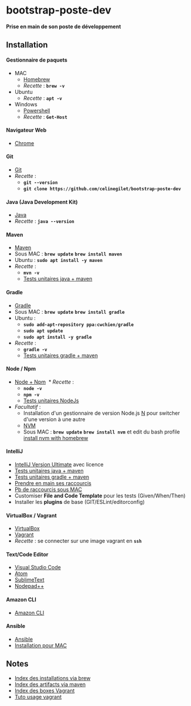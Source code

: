# bootstrap-poste-dev
**Prise en main de son poste de développement**

## Installation

#### Gestionnaire de paquets
  * MAC
    * [Homebrew](https://brew.sh/index_fr.html)
    * _Recette_ : **`brew -v`**
  * Ubuntu
    * _Recette_ : **`apt -v`**
  * Windows
    * [Powershell](https://docs.microsoft.com/en-us/powershell/scripting/setup/installing-windows-powershell?view=powershell-6)
    * _Recette_ : **`Get-Host`**

#### Navigateur Web
  * [Chrome](https://www.google.com/chrome/browser/desktop/index.html)

#### Git
  * [Git](https://git-scm.com/downloads)
  * _Recette_ : 
    * **`git --version`**
    * **`git clone https://github.com/celinegilet/bootstrap-poste-dev`**

#### Java (Java Development Kit)
  * [Java](http://www.oracle.com/technetwork/java/javase/downloads/jdk8-downloads-2133151.html)
  * _Recette_ : **`java --version`**

#### Maven
  * [Maven](https://maven.apache.org/download.cgi)
  * Sous MAC : **`brew update`** **`brew install maven`**
  * Ubuntu : **`sudo apt install -y maven`**
  * _Recette_ : 
    * **`mvn -v`**
    * [Tests unitaires java + maven](https://github.com/celinegilet/java-maven-kata)

#### Gradle
  * [Gradle](https://gradle.org/install/)
  * Sous MAC : **`brew update`** **`brew install gradle`**
  * Ubuntu :
    * **`sudo add-apt-repository ppa:cwchien/gradle`**
    * **`sudo apt update`**
    * **`sudo apt install -y gradle`**
  * _Recette_ : 
    * **`gradle -v`**
    * [Tests unitaires gradle + maven](https://github.com/celinegilet/java-gradle-kata) 

#### Node / Npm
  * [Node + Npm](https://nodejs.org/en/download/)
  * _Recette_ : 
    * **`node -v`**
    * **`npm -v`**
    * [Tests unitaires NodeJs](https://github.com/Akhilian/NodeJSKata)
  * _Facultatif_ : 
    * Installation d'un gestionnaire de version Node.js [N](https://github.com/tj/n) pour switcher d'une version à une autre
    * [NVM](https://github.com/creationix/nvm)
    * Sous MAC : **`brew update`** **`brew install nvm`** et edit du bash profile [install nvm with homebrew](http://dev.topheman.com/install-nvm-with-homebrew-to-use-multiple-versions-of-node-and-iojs-easily/)

#### IntelliJ
  * [IntelliJ Version Ultimate](https://www.jetbrains.com/idea/download) avec licence
  * [Tests unitaires java + maven](https://github.com/celinegilet/java-maven-kata)
  * [Tests unitaires gradle + maven](https://github.com/celinegilet/java-gradle-kata)
  * [Prendre en main ses raccourcis](https://resources.jetbrains.com/storage/products/intellij-idea/docs/IntelliJIDEA_ReferenceCard.pdf)
  * [Pb de raccourcis sous MAC](https://youtrack.jetbrains.com/issue/IDEA-165950#comment=27-2053321) 
  * Customiser **File and Code Template** pour les tests (Given/When/Then)
  * Installer les **plugins** de base (GIT/ESLint/editorconfig)

#### VirtualBox / Vagrant
  * [VirtualBox](https://www.virtualbox.org/wiki/Downloads)
  * [Vagrant](https://www.vagrantup.com/downloads.html)
  * _Recette_ : se connecter sur une image vagrant en **`ssh`**

#### Text/Code Editor
  * [Visual Studio Code](https://code.visualstudio.com/)
  * [Atom](https://atom.io/)
  * [SublimeText](https://www.sublimetext.com)
  * [Nodepad++](https://notepad-plus-plus.org/download/)

#### Amazon CLI
  * [Amazon CLI](http://docs.aws.amazon.com/fr_fr/cli/latest/userguide/installing.html)

#### Ansible
  * [Ansible](http://docs.ansible.com/ansible/latest/intro_installation.html)
  * [Installation pour MAC](https://valdhaus.co/writings/ansible-mac-osx/)

## Notes
  * [Index des installations via brew](http://brewformulas.org/)
  * [Index des artifacts via maven](https://mvnrepository.com/)
  * [Index des boxes Vagrant](https://app.vagrantup.com/boxes/search?utf8=%E2%9C%93&sort=downloads&provider=&q=)
  * [Tuto usage vagrant](http://sourabhbajaj.com/mac-setup/Vagrant/README.html)
